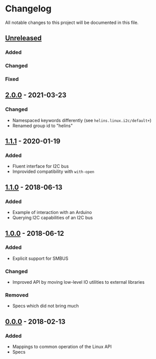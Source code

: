# Changelog

All notable changes to this project will be documented in this file.



## [Unreleased]

### Added

### Changed

### Fixed



## [2.0.0] - 2021-03-23

### Changed

- Namespaced keywords differently (see `helins.linux.i2c/default+`)
- Renamed group id to "helins"



## [1.1.1] - 2020-01-19

### Added

- Fluent interface for I2C bus
- Improvided compatibility with `with-open`



## [1.1.0] - 2018-06-13

### Added

- Example of interaction with an Arduino
- Querying I2C capabilities of an I2C bus



## [1.0.0] - 2018-06-12

### Added

- Explicit support for SMBUS

### Changed

- Improved API by moving low-level IO utilities to external libraries

### Removed

- Specs which did not bring much



## [0.0.0] - 2018-02-13

### Added

- Mappings to common operation of the Linux API
- Specs



[Unreleased]: https://github.com/helins/linux.i2c.clj/compare/2.0.0...HEAD
[2.0.0]: https://github.com/helins/linux.i2c.clj/compare/1.1.1...2.0.0
[1.1.1]: https://github.com/helins/linux.i2c.clj/compare/1.1.0...1.1.1
[1.1.0]: https://github.com/helins/linux.i2c.clj/compare/1.0.0...1.1.0
[1.0.0]: https://github.com/helins/linux.i2c.clj/compare/0.0.0...1.0.0
[0.0.0]: https://github.com/helins/linux.i2c.clj/tree/0.0.0
